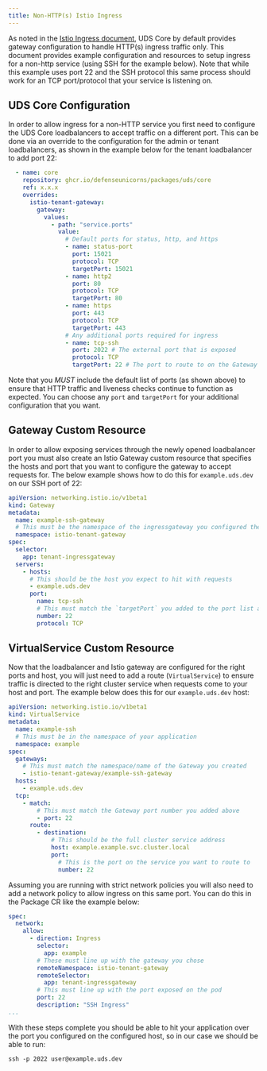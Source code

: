 ```yaml
---
title: Non-HTTP(s) Istio Ingress
---
```


As noted in the [Istio Ingress document](https://uds.defenseunicorns.com/reference/configuration/ingress/), UDS Core by default provides gateway configuration to handle HTTP(s) ingress traffic only. This document provides example configuration and resources to setup ingress for a non-http service (using SSH for the example below). Note that while this example uses port 22 and the SSH protocol this same process should work for an TCP port/protocol that your service is listening on.

## UDS Core Configuration

In order to allow ingress for a non-HTTP service you first need to configure the UDS Core loadbalancers to accept traffic on a different port. This can be done via an override to the configuration for the admin or tenant loadbalancers, as shown in the example below for the tenant loadbalancer to add port 22:

```yaml
  - name: core
    repository: ghcr.io/defenseunicorns/packages/uds/core
    ref: x.x.x
    overrides:
      istio-tenant-gateway:
        gateway:
          values:
            - path: "service.ports"
              value:
                # Default ports for status, http, and https
                - name: status-port
                  port: 15021
                  protocol: TCP
                  targetPort: 15021
                - name: http2
                  port: 80
                  protocol: TCP
                  targetPort: 80
                - name: https
                  port: 443
                  protocol: TCP
                  targetPort: 443
                # Any additional ports required for ingress
                - name: tcp-ssh
                  port: 2022 # The external port that is exposed
                  protocol: TCP
                  targetPort: 22 # The port to route to on the Gateway
```

Note that you _MUST_ include the default list of ports (as shown above) to ensure that HTTP traffic and liveness checks continue to function as expected. You can choose any `port` and `targetPort` for your additional configuration that you want.

## Gateway Custom Resource

In order to allow exposing services through the newly opened loadbalancer port you must also create an Istio Gateway custom resource that specifies the hosts and port that you want to configure the gateway to accept requests for. The below example shows how to do this for `example.uds.dev` on our SSH port of 22:

```yaml
apiVersion: networking.istio.io/v1beta1
kind: Gateway
metadata:
  name: example-ssh-gateway
  # This must be the namespace of the ingressgateway you configured the port for
  namespace: istio-tenant-gateway
spec:
  selector:
    app: tenant-ingressgateway
  servers:
    - hosts:
      # This should be the host you expect to hit with requests
      - example.uds.dev
      port:
        name: tcp-ssh
        # This must match the `targetPort` you added to the port list above
        number: 22
        protocol: TCP
```

## VirtualService Custom Resource

Now that the loadbalancer and Istio gateway are configured for the right ports and host, you will just need to add a route (`VirtualService`) to ensure traffic is directed to the right cluster service when requests come to your host and port. The example below does this for our `example.uds.dev` host:

```yaml
apiVersion: networking.istio.io/v1beta1
kind: VirtualService
metadata:
  name: example-ssh
  # This must be in the namespace of your application
  namespace: example
spec:
  gateways:
    # This must match the namespace/name of the Gateway you created
    - istio-tenant-gateway/example-ssh-gateway
  hosts:
    - example.uds.dev
  tcp:
    - match:
        # This must match the Gateway port number you added above
        - port: 22
      route:
        - destination:
            # This should be the full cluster service address
            host: example.example.svc.cluster.local
            port:
              # This is the port on the service you want to route to
              number: 22
```

Assuming you are running with strict network policies you will also need to add a network policy to allow ingress on this same port. You can do this in the Package CR like the example below:

```yaml
spec:
  network:
    allow:
      - direction: Ingress
        selector:
          app: example
        # These must line up with the gateway you chose
        remoteNamespace: istio-tenant-gateway
        remoteSelector:
          app: tenant-ingressgateway
        # This must line up with the port exposed on the pod
        port: 22
        description: "SSH Ingress"
...
```

With these steps complete you should be able to hit your application over the port you configured on the configured host, so in our case we should be able to run:

```console
ssh -p 2022 user@example.uds.dev
```
